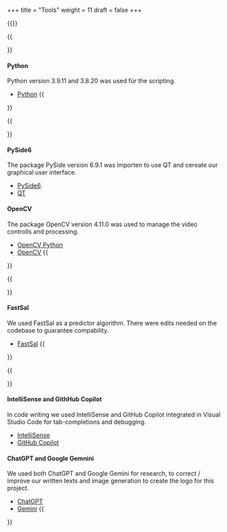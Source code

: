 +++
title = "Tools"
weight = 11
draft = false
+++

{{<image src="tool-overview.jpg" caption="" alt="">}}

{{<section title="Languages">}}
#### Python
Python version 3.9.11 and 3.8.20 was used für the scripting.
- [Python](https://www.python.org/)
{{</section>}}

{{<section title="Packages">}}
#### PySide6
The package PySide version 6.9.1 was importen to use QT and cereate our graphical user interface.
- [PySide6](https://pypi.org/project/PySide6/)
- [QT](https://www.qt.io/)

#### OpenCV
The package OpenCV version 4.11.0 was used to manage the video controlls and processing.
- [OpenCV Python](https://pypi.org/project/opencv-python/)
- [OpenCV](https://opencv.org/)
{{</section>}}

{{<section title="Repositories">}}
#### FastSal
We used FastSal as a predictor algorithm. There were edits needed on the codebase to guarantee compability.
- [FastSal](https://github.com/feiyanhu/FastSal)
{{</section>}}

{{<section title="AI Tools">}}
#### IntelliSense and GithHub Copilot
In code writing we used IntelliSense and GitHub Copilot integrated in Visual Studio Code for tab-completions and debugging. 
- [IntelliSense](https://code.visualstudio.com/docs/editing/intellisense)
- [GitHub Copilot](https://github.com/features/copilot)

#### ChatGPT and Google Gemnini
We used both ChatGPT and Google Gemini for research, to correct / improve our written texts and image generation to create the logo for this project.
- [ChatGPT](https://chatgpt.com/)
- [Gemini](https://gemini.google.com/)
{{</section>}}